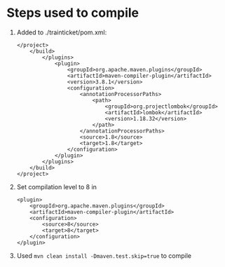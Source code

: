 # Steps used to compile

1. Added to ./trainticket/pom.xml:

    ```
    </project>
        </build>
            </plugins>
                <plugin>
                    <groupId>org.apache.maven.plugins</groupId>
                    <artifactId>maven-compiler-plugin</artifactId>
                    <version>3.8.1</version>
                    <configuration>
                        <annotationProcessorPaths>
                            <path>
                                <groupId>org.projectlombok</groupId>
                                <artifactId>lombok</artifactId>
                                <version>1.18.32</version>
                            </path>
                        </annotationProcessorPaths>
                        <source>1.8</source>
                        <target>1.8</target>
                    </configuration>
                </plugin>
            </plugins>
        </build>
    </project>
3. Set compilation level to 8 in
    ````
    <plugin>
        <groupId>org.apache.maven.plugins</groupId>
        <artifactId>maven-compiler-plugin</artifactId>
        <configuration>
            <source>8</source>
            <target>8</target>
        </configuration>
    </plugin>
3. Used `mvn clean install -Dmaven.test.skip=true` to compile